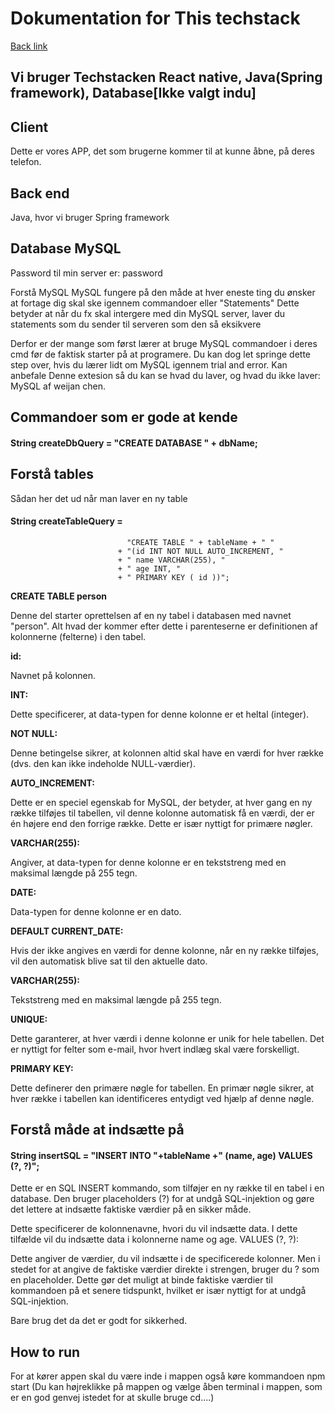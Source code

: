 # Dokumentation for This techstack
[Back link](/README.md)
## Vi bruger Techstacken  React native, Java(Spring framework), Database[Ikke valgt indu]


## Client 
Dette er vores APP, det som brugerne kommer til at kunne åbne, på deres telefon.



## Back end

Java, hvor vi bruger Spring framework

## Database MySQL

Password til min server er: password


Forstå MySQL
MySQL fungere på den måde at hver eneste ting du ønsker at fortage dig skal ske igennem commandoer eller "Statements"
Dette betyder at når du fx skal intergere med din MySQL server, laver du statements som du sender til serveren som den så eksikvere

Derfor er der mange som først lærer at bruge MySQL commandoer i deres cmd før de faktisk starter på at programere.
Du kan dog let springe dette step over, hvis du lærer lidt om MySQL igennem trial and error.
Kan anbefale Denne extesion så du kan se hvad du laver, og hvad du ikke laver: MySQL af weijan chen.

## Commandoer som er gode at kende



#### String createDbQuery = "CREATE DATABASE " + dbName;

## Forstå tables

Sådan her det ud når man laver en ny table
#### String createTableQuery =
                              "CREATE TABLE " + tableName + " "
                            + "(id INT NOT NULL AUTO_INCREMENT, "
                            + " name VARCHAR(255), "
                            + " age INT, "
                            + " PRIMARY KEY ( id ))"; 


**CREATE TABLE person**  

Denne del starter oprettelsen af en ny tabel i databasen med navnet "person". Alt hvad der kommer efter dette i parenteserne er definitionen af kolonnerne (felterne) i den tabel.

**id:**

 Navnet på kolonnen.

**INT:** 

Dette specificerer, at data-typen for denne kolonne er et heltal (integer).

**NOT NULL:** 

Denne betingelse sikrer, at kolonnen altid skal have en værdi for hver række (dvs. den kan ikke indeholde NULL-værdier).

**AUTO_INCREMENT:** 

Dette er en speciel egenskab for MySQL, der betyder, at hver gang en ny række tilføjes til tabellen, vil denne kolonne automatisk få en værdi, der er én højere end den forrige række. Dette er især nyttigt for primære nøgler.

**VARCHAR(255):** 

Angiver, at data-typen for denne kolonne er en tekststreng med en maksimal længde på 255 tegn.

**DATE:** 

Data-typen for denne kolonne er en dato.

**DEFAULT CURRENT_DATE:** 

Hvis der ikke angives en værdi for denne kolonne, når en ny række tilføjes, vil den automatisk blive sat til den aktuelle dato.

**VARCHAR(255):** 

Tekststreng med en maksimal længde på 255 tegn.

**UNIQUE:** 

Dette garanterer, at hver værdi i denne kolonne er unik for hele tabellen. Det er nyttigt for felter som e-mail, hvor hvert indlæg skal være forskelligt.

**PRIMARY KEY:** 

Dette definerer den primære nøgle for tabellen. En primær nøgle sikrer, at hver række i tabellen kan identificeres entydigt ved hjælp af denne nøgle.



## Forstå måde at indsætte på

#### String insertSQL = "INSERT INTO "+tableName +" (name, age) VALUES (?, ?)";

Dette er en SQL INSERT kommando, som tilføjer en ny række til en tabel i en database. Den bruger placeholders (?) for at undgå SQL-injektion og gøre det lettere at indsætte faktiske værdier på en sikker måde.

Dette specificerer de kolonnenavne, hvori du vil indsætte data. I dette tilfælde vil du indsætte data i kolonnerne name og age.
VALUES (?, ?):

Dette angiver de værdier, du vil indsætte i de specificerede kolonner. Men i stedet for at angive de faktiske værdier direkte i strengen, bruger du ? som en placeholder. Dette gør det muligt at binde faktiske værdier til kommandoen på et senere tidspunkt, hvilket er især nyttigt for at undgå SQL-injektion.

Bare brug det da det er godt for sikkerhed.




## How to run

For at kører appen skal du være inde i mappen også køre kommandoen npm start
(Du kan højreklikke på mappen og vælge åben terminal i mappen, som er en god genvej istedet for at skulle bruge cd....)

